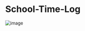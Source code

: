 # School-Time-Log

![image](https://github.com/miguelcapule/School-Time-Log/assets/92988736/bb726800-1c32-4054-ba71-932ba3523e6f)
